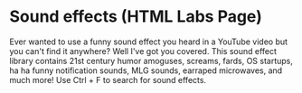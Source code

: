 # Sound effects (HTML Labs Page)
Ever wanted to use a funny sound effect you heard in a YouTube video but you can't find it anywhere? Well I've got you covered. 
This sound effect library contains 21st century humor amoguses, screams, fards, OS startups, ha ha funny notification sounds, MLG sounds, 
earraped microwaves, and much more! Use Ctrl + F to search for sound effects.
